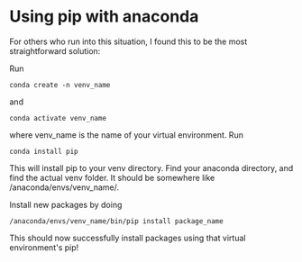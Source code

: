 
# Using pip with anaconda

For others who run into this situation, I found this to be the most straightforward solution:

Run

`conda create -n venv_name`

and

`conda activate venv_name`

where venv_name is the name of your virtual environment.
Run

`conda install pip`

This will install pip to your venv directory.
Find your anaconda directory, and find the actual venv folder. It should be somewhere like /anaconda/envs/venv_name/.

Install new packages by doing

`/anaconda/envs/venv_name/bin/pip install package_name`

This should now successfully install packages using that virtual environment's pip!
